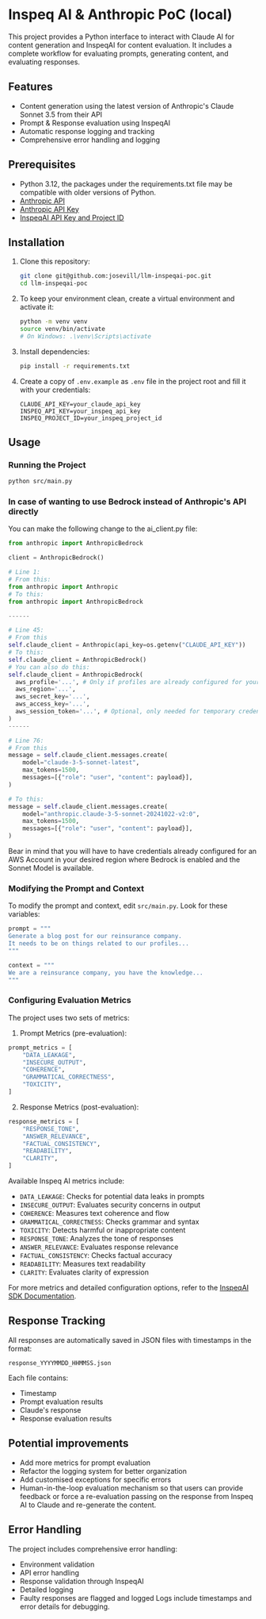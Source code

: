 # Inspeq AI & Anthropic PoC (local)

This project provides a Python interface to interact with Claude AI for content generation and InspeqAI for content evaluation. It includes a complete workflow for evaluating prompts, generating content, and evaluating responses.

## Features

- Content generation using the latest version of Anthropic's Claude Sonnet 3.5 from their API
- Prompt & Response evaluation using InspeqAI
- Automatic response logging and tracking
- Comprehensive error handling and logging

## Prerequisites

- Python 3.12, the packages under the requirements.txt file may be compatible with older versions of Python.
- [Anthropic API](https://docs.anthropic.com/)
- [Anthropic API Key](https://console.anthropic.com/)
- [InspeqAI API Key and Project ID](https://inspeq.ai/)

## Installation

1. Clone this repository:
   ```bash
   git clone git@github.com:josevill/llm-inspeqai-poc.git
   cd llm-inspeqai-poc
   ```

2. To keep your environment clean, create a virtual environment and activate it:
   ```bash
   python -m venv venv
   source venv/bin/activate
   # On Windows: .\venv\Scripts\activate
   ```

3. Install dependencies:
   ```bash
   pip install -r requirements.txt
   ```

4. Create a copy of `.env.example` as `.env` file in the project root and fill it with your credentials:
   ```env
   CLAUDE_API_KEY=your_claude_api_key
   INSPEQ_API_KEY=your_inspeq_api_key
   INSPEQ_PROJECT_ID=your_inspeq_project_id
   ```

## Usage

### Running the Project

```bash
python src/main.py
```
### In case of wanting to use Bedrock instead of Anthropic's API directly
You can make the following change to the ai_client.py file:
```python
from anthropic import AnthropicBedrock

client = AnthropicBedrock()

# Line 1:
# From this:
from anthropic import Anthropic
# To this:
from anthropic import AnthropicBedrock

------

# Line 45:
# From this
self.claude_client = Anthropic(api_key=os.getenv("CLAUDE_API_KEY"))
# To this:
self.claude_client = AnthropicBedrock()
# You can also do this:
self.claude_client = AnthropicBedrock(
  aws_profile='...', # Only if profiles are already configured for your account under ~/.aws
  aws_region='...',
  aws_secret_key='...',
  aws_access_key='...',
  aws_session_token='...', # Optional, only needed for temporary credentials
)
------

# Line 76:
# From this
message = self.claude_client.messages.create(
    model="claude-3-5-sonnet-latest",
    max_tokens=1500,
    messages=[{"role": "user", "content": payload}],
)

# To this:
message = self.claude_client.messages.create(
    model="anthropic.claude-3-5-sonnet-20241022-v2:0",
    max_tokens=1500,
    messages=[{"role": "user", "content": payload}],
)


```
Bear in mind that you will have to have credentials already configured for an AWS Account in your desired region where Bedrock is enabled and the Sonnet Model is available.

### Modifying the Prompt and Context

To modify the prompt and context, edit `src/main.py`. Look for these variables:

```python
prompt = """
Generate a blog post for our reinsurance company.
It needs to be on things related to our profiles...
"""

context = """
We are a reinsurance company, you have the knowledge...
"""
```

### Configuring Evaluation Metrics

The project uses two sets of metrics:

1. Prompt Metrics (pre-evaluation):
```python
prompt_metrics = [
    "DATA_LEAKAGE",
    "INSECURE_OUTPUT",
    "COHERENCE",
    "GRAMMATICAL_CORRECTNESS",
    "TOXICITY",
]
```

2. Response Metrics (post-evaluation):
```python
response_metrics = [
    "RESPONSE_TONE",
    "ANSWER_RELEVANCE",
    "FACTUAL_CONSISTENCY",
    "READABILITY",
    "CLARITY",
]
```

Available Inspeq AI metrics include:

- `DATA_LEAKAGE`: Checks for potential data leaks in prompts
- `INSECURE_OUTPUT`: Evaluates security concerns in output
- `COHERENCE`: Measures text coherence and flow
- `GRAMMATICAL_CORRECTNESS`: Checks grammar and syntax
- `TOXICITY`: Detects harmful or inappropriate content
- `RESPONSE_TONE`: Analyzes the tone of responses
- `ANSWER_RELEVANCE`: Evaluates response relevance
- `FACTUAL_CONSISTENCY`: Checks factual accuracy
- `READABILITY`: Measures text readability
- `CLARITY`: Evaluates clarity of expression

For more metrics and detailed configuration options, refer to the [InspeqAI SDK Documentation](https://docs.inspeq.ai/).

## Response Tracking

All responses are automatically saved in JSON files with timestamps in the format:
```
response_YYYYMMDD_HHMMSS.json
```

Each file contains:
- Timestamp
- Prompt evaluation results
- Claude's response
- Response evaluation results

## Potential improvements
- Add more metrics for prompt evaluation
- Refactor the logging system for better organization
- Add customised exceptions for specific errors
- Human-in-the-loop evaluation mechanism so that users can provide feedback or force a re-evaluation passing on the response from Inspeq AI to Claude and re-generate the content.

## Error Handling

The project includes comprehensive error handling:
- Environment validation
- API error handling
- Response validation through InspeqAI
- Detailed logging
- Faulty responses are flagged and logged
Logs include timestamps and error details for debugging.
